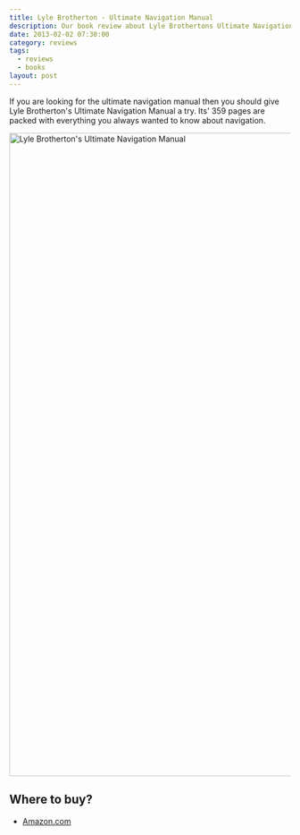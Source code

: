 ```yaml
---
title: Lyle Brotherton - Ultimate Navigation Manual
description: Our book review about Lyle Brothertons Ultimate Navigation Manual
date: 2013-02-02 07:30:00
category: reviews
tags:
  - reviews
  - books
layout: post
---
```


If you are looking for the ultimate navigation manual then you should give Lyle Brotherton's Ultimate Navigation Manual a try. Its' 359 pages are packed with everything you always wanted to know about navigation.

<a href="http://www.flickr.com/photos/90204224@N07/8418819529/" title="ultimate navigation manual"><img src="http://farm9.staticflickr.com/8094/8418819529_a498ea20fe_c.jpg" width="1150" alt="Lyle Brotherton's Ultimate Navigation Manual"></a>

## Where to buy?
* <a href="http://www.amazon.com/gp/product/B005IH021M/ref=as_li_qf_sp_asin_il_tl?ie=UTF8&camp=1789&creative=9325&creativeASIN=B005IH021M&linkCode=as2&tag=hikeve-20" target="_blank">Amazon.com</a>
